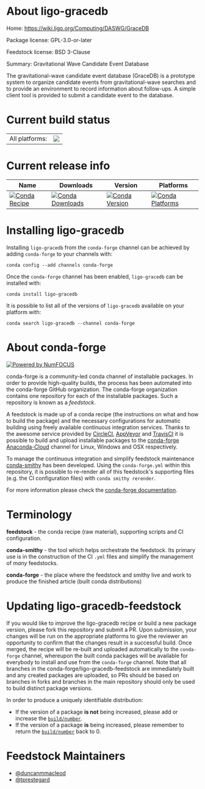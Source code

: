 About ligo-gracedb
==================

Home: https://wiki.ligo.org/Computing/DASWG/GraceDB

Package license: GPL-3.0-or-later

Feedstock license: BSD 3-Clause

Summary: Gravitational Wave Candidate Event Database

The gravitational-wave candidate event database (GraceDB) is a prototype
system to organize candidate events from gravitational-wave searches and
to provide an environment to record information about follow-ups. A simple
client tool is provided to submit a candidate event to the database.


Current build status
====================


<table><tr><td>All platforms:</td>
    <td>
      <a href="https://dev.azure.com/conda-forge/feedstock-builds/_build/latest?definitionId=6062&branchName=master">
        <img src="https://dev.azure.com/conda-forge/feedstock-builds/_apis/build/status/ligo-gracedb-feedstock?branchName=master">
      </a>
    </td>
  </tr>
</table>

Current release info
====================

| Name | Downloads | Version | Platforms |
| --- | --- | --- | --- |
| [![Conda Recipe](https://img.shields.io/badge/recipe-ligo--gracedb-green.svg)](https://anaconda.org/conda-forge/ligo-gracedb) | [![Conda Downloads](https://img.shields.io/conda/dn/conda-forge/ligo-gracedb.svg)](https://anaconda.org/conda-forge/ligo-gracedb) | [![Conda Version](https://img.shields.io/conda/vn/conda-forge/ligo-gracedb.svg)](https://anaconda.org/conda-forge/ligo-gracedb) | [![Conda Platforms](https://img.shields.io/conda/pn/conda-forge/ligo-gracedb.svg)](https://anaconda.org/conda-forge/ligo-gracedb) |

Installing ligo-gracedb
=======================

Installing `ligo-gracedb` from the `conda-forge` channel can be achieved by adding `conda-forge` to your channels with:

```
conda config --add channels conda-forge
```

Once the `conda-forge` channel has been enabled, `ligo-gracedb` can be installed with:

```
conda install ligo-gracedb
```

It is possible to list all of the versions of `ligo-gracedb` available on your platform with:

```
conda search ligo-gracedb --channel conda-forge
```


About conda-forge
=================

[![Powered by NumFOCUS](https://img.shields.io/badge/powered%20by-NumFOCUS-orange.svg?style=flat&colorA=E1523D&colorB=007D8A)](http://numfocus.org)

conda-forge is a community-led conda channel of installable packages.
In order to provide high-quality builds, the process has been automated into the
conda-forge GitHub organization. The conda-forge organization contains one repository
for each of the installable packages. Such a repository is known as a *feedstock*.

A feedstock is made up of a conda recipe (the instructions on what and how to build
the package) and the necessary configurations for automatic building using freely
available continuous integration services. Thanks to the awesome service provided by
[CircleCI](https://circleci.com/), [AppVeyor](https://www.appveyor.com/)
and [TravisCI](https://travis-ci.org/) it is possible to build and upload installable
packages to the [conda-forge](https://anaconda.org/conda-forge)
[Anaconda-Cloud](https://anaconda.org/) channel for Linux, Windows and OSX respectively.

To manage the continuous integration and simplify feedstock maintenance
[conda-smithy](https://github.com/conda-forge/conda-smithy) has been developed.
Using the ``conda-forge.yml`` within this repository, it is possible to re-render all of
this feedstock's supporting files (e.g. the CI configuration files) with ``conda smithy rerender``.

For more information please check the [conda-forge documentation](https://conda-forge.org/docs/).

Terminology
===========

**feedstock** - the conda recipe (raw material), supporting scripts and CI configuration.

**conda-smithy** - the tool which helps orchestrate the feedstock.
                   Its primary use is in the construction of the CI ``.yml`` files
                   and simplify the management of *many* feedstocks.

**conda-forge** - the place where the feedstock and smithy live and work to
                  produce the finished article (built conda distributions)


Updating ligo-gracedb-feedstock
===============================

If you would like to improve the ligo-gracedb recipe or build a new
package version, please fork this repository and submit a PR. Upon submission,
your changes will be run on the appropriate platforms to give the reviewer an
opportunity to confirm that the changes result in a successful build. Once
merged, the recipe will be re-built and uploaded automatically to the
`conda-forge` channel, whereupon the built conda packages will be available for
everybody to install and use from the `conda-forge` channel.
Note that all branches in the conda-forge/ligo-gracedb-feedstock are
immediately built and any created packages are uploaded, so PRs should be based
on branches in forks and branches in the main repository should only be used to
build distinct package versions.

In order to produce a uniquely identifiable distribution:
 * If the version of a package **is not** being increased, please add or increase
   the [``build/number``](https://conda.io/docs/user-guide/tasks/build-packages/define-metadata.html#build-number-and-string).
 * If the version of a package **is** being increased, please remember to return
   the [``build/number``](https://conda.io/docs/user-guide/tasks/build-packages/define-metadata.html#build-number-and-string)
   back to 0.

Feedstock Maintainers
=====================

* [@duncanmmacleod](https://github.com/duncanmmacleod/)
* [@tprestegard](https://github.com/tprestegard/)

